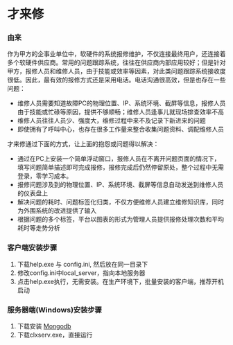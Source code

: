 # 才来修

### 由来
作为甲方的企事业单位中，软硬件的系统报修维护，不仅连接最终用户，还连接着多个软硬件供应商。常用的问题跟踪系统，往往在供应商内部应用较好；但是针对甲方，报修人员和维修人员，由于技能或效率等因素，对此类问题跟踪系统接收度很低。因此，最有效的报修方式还是采用电话。电话沟通很高效，但是也存在一些问题：

- 维修人员需要知道故障PC的物理位置、IP、系统环境、截屏等信息，报修人员由于技能或忙碌等原因，提供不够顺畅；维修人员逢事儿就现场排查效率不高
- 维修人员往往人员少、强度大，维修过程中来不及记录下新进来的问题
- 即使拥有了呼叫中心，也存在很多工作量来整合收集问题资料、调配维修人员

才来修通过下面的方式，让上面的抱怨或问题得以解决：

- 通过在PC上安装一个简单浮动窗口，报修人员在不离开问题页面的情况下，填写问题简单描述即可完成报修，报修完成后仍然停留原处，整个过程中无需登录，零学习成本。
- 报修问题涉及到的物理位置、IP、系统环境、截屏等信息自动发送到维修人员的仪表盘上
- 解决问题的耗时、问题标签化归类，不仅方便维修人员建立维修知识库，同时为外围系统的改进提供了输入
- 根据问题的多个标签，平台以图表的形式为管理人员提供报修处理次数和平均耗时等走势分析

### 客户端安装步骤
1. 下载help.exe 与 config.ini, 然后放在同一目录下
2. 修改config.ini中local_server，指向本地服务器
3. 点击help.exe执行，无需安装。在生产环境下，批量安装的客户端，推荐开机启动

### 服务器端(Windows)安装步骤
1. 下载安装 [Mongodb](https://fastdl.mongodb.org/win32/mongodb-win32-x86_64-2012plus-4.2.6-signed.msi)
2. 下载clxserv.exe，直接运行


